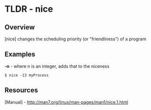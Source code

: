 TLDR - nice
==========

Overview
--------

[nice] changes the scheduling priority (or "friendliness") of a program

Examples
--------

**-n** - where n is an integer, adds that to the niceness

	$ nice -13 myProcess

Resources
---------

[Manual] - http://man7.org/linux/man-pages/man1/nice.1.html